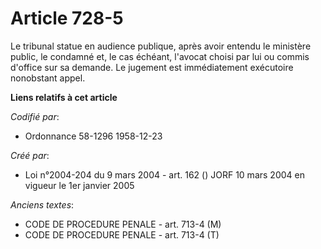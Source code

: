 # Article 728-5

Le tribunal statue en audience publique, après avoir entendu le ministère public, le condamné et, le cas échéant, l'avocat
choisi par lui ou commis d'office sur sa demande. Le jugement est immédiatement exécutoire nonobstant appel.

**Liens relatifs à cet article**

_Codifié par_:

  - Ordonnance 58-1296 1958-12-23

_Créé par_:

  - Loi n°2004-204 du 9 mars 2004 - art. 162 () JORF 10 mars 2004 en vigueur le 1er janvier 2005

_Anciens textes_:

  - CODE DE PROCEDURE PENALE - art. 713-4 (M)
  - CODE DE PROCEDURE PENALE - art. 713-4 (T)
